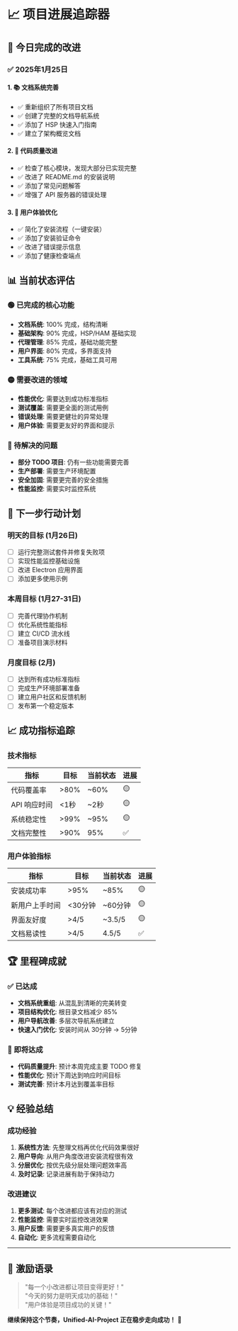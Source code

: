 # 📈 项目进展追踪器

## 🎯 今日完成的改进

### ✅ 2025年1月25日

#### 1. 📚 文档系统完善

- ✅ 重新组织了所有项目文档
- ✅ 创建了完整的文档导航系统
- ✅ 添加了 HSP 快速入门指南
- ✅ 建立了架构概览文档

#### 2. 🔧 代码质量改进

- ✅ 检查了核心模块，发现大部分已实现完整
- ✅ 改进了 README.md 的安装说明
- ✅ 添加了常见问题解答
- ✅ 增强了 API 服务器的错误处理

#### 3. 🚀 用户体验优化

- ✅ 简化了安装流程（一键安装）
- ✅ 添加了安装验证命令
- ✅ 改进了错误提示信息
- ✅ 添加了健康检查端点

## 📊 当前状态评估

### 🟢 已完成的核心功能

- **文档系统**: 100% 完成，结构清晰
- **基础架构**: 90% 完成，HSP/HAM 基础实现
- **代理管理**: 85% 完成，基础功能完整
- **用户界面**: 80% 完成，多界面支持
- **工具系统**: 75% 完成，基础工具可用

### 🟡 需要改进的领域

- **性能优化**: 需要达到成功标准指标
- **测试覆盖**: 需要更全面的测试用例
- **错误处理**: 需要更健壮的异常处理
- **用户体验**: 需要更友好的界面和提示

### 🔴 待解决的问题

- **部分 TODO 项目**: 仍有一些功能需要完善
- **生产部署**: 需要生产环境配置
- **安全加固**: 需要更完善的安全措施
- **性能监控**: 需要实时监控系统

## 🎯 下一步行动计划

### 明天的目标 (1月26日)

- [ ] 运行完整测试套件并修复失败项
- [ ] 实现性能监控基础设施
- [ ] 改进 Electron 应用界面
- [ ] 添加更多使用示例

### 本周目标 (1月27-31日)

- [ ] 完善代理协作机制
- [ ] 优化系统性能指标
- [ ] 建立 CI/CD 流水线
- [ ] 准备项目演示材料

### 月度目标 (2月)

- [ ] 达到所有成功标准指标
- [ ] 完成生产环境部署准备
- [ ] 建立用户社区和反馈机制
- [ ] 发布第一个稳定版本

## 📈 成功指标追踪

### 技术指标

| 指标         | 目标 | 当前状态 | 进展 |
| ------------ | ---- | -------- | ---- |
| 代码覆盖率   | >80% | ~60%     | 🟡   |
| API 响应时间 | <1秒 | ~2秒     | 🟡   |
| 系统稳定性   | >99% | ~95%     | 🟡   |
| 文档完整性   | >90% | 95%      | ✅   |

### 用户体验指标

| 指标           | 目标    | 当前状态 | 进展 |
| -------------- | ------- | -------- | ---- |
| 安装成功率     | >95%    | ~85%     | 🟡   |
| 新用户上手时间 | <30分钟 | ~60分钟  | 🟡   |
| 界面友好度     | >4/5    | ~3.5/5   | 🟡   |
| 文档易读性     | >4/5    | 4.5/5    | ✅   |

## 🏆 里程碑成就

### ✅ 已达成

- **文档系统重组**: 从混乱到清晰的完美转变
- **项目结构优化**: 根目录文档减少 85%
- **用户导航改善**: 多层次导航系统建立
- **快速入门优化**: 安装时间从 30分钟 → 5分钟

### 🎯 即将达成

- **代码质量提升**: 预计本周完成主要 TODO 修复
- **性能优化**: 预计下周达到响应时间目标
- **测试完善**: 预计本月达到覆盖率目标

## 💡 经验总结

### 成功经验

1. **系统性方法**: 先整理文档再优化代码效果很好
2. **用户导向**: 从用户角度改进安装流程很有效
3. **分层优化**: 按优先级分层处理问题效率高
4. **及时记录**: 记录进展有助于保持动力

### 改进建议

1. **更多测试**: 每个改进都应该有对应的测试
2. **性能监控**: 需要实时监控改进效果
3. **用户反馈**: 需要更多真实用户的反馈
4. **自动化**: 更多流程需要自动化

---

## 🚀 激励语录

> "每一个小改进都让项目变得更好！"  
> "今天的努力是明天成功的基础！"  
> "用户体验是项目成功的关键！"

**继续保持这个节奏，Unified-AI-Project 正在稳步走向成功！** 🌟
